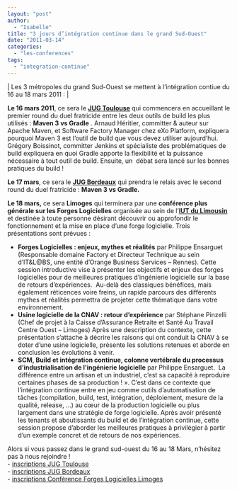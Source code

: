 ```yaml
---
layout: "post"
author: 
  - "Isabelle"
title: "3 jours d’intégration continue dans le grand Sud-Ouest"
date: "2011-03-14"
categories: 
  - "les-conferences"
tags: 
  - "integration-continue"
---
```


| Les 3 métropoles du grand Sud-Ouest se mettent à l’intégration contiue du 16 au 18 mars 2011 : |

**Le 16 mars 2011**, ce sera le [**JUG Toulouse**](http://www.jugtoulouse.org/) qui commencera en accueillant le premier round du duel fratricide entre les deux outils de build les plus utilisés : **Maven 3 vs Gradle** . Arnaud Héritier, committer & auteur sur Apache Maven, et Software Factory Manager chez eXo Platform, expliquera pourquoi Maven 3 est l’outil de build que vous devez utiliser aujourd’hui. Grégory Boissinot, committer Jenkins et spécialiste des problématiques de build expliquera en quoi Gradle apporte la flexibilité et la puissance nécessaire à tout outil de build. Ensuite, un  débat sera lancé sur les bonnes pratiques du build !

**Le 17 mars**, ce sera le [**JUG Bordeaux**](http://www.bordeauxjug.org/) qui prendra le relais avec le second round du duel fratricide : **Maven 3 vs Gradle.**

**Le 18 mars,** ce sera **Limoges** qui terminera par une **conférence plus générale sur les Forges Logicielles** organisée au sein de l’[**IUT du Limousin**](http://www.iut.unilim.fr/conferences-informatique/seminaires-a-venir.html) et destinée à toute personne désirant découvrir ou approfondir le fonctionnement et la mise en place d’une forge logicielle. Trois présentations sont prévues :

- **Forges Logicielles : enjeux, mythes et réalités** par Philippe Ensarguet (Responsable domaine Factory et Directeur Technique au sein d’IT&L@BS, une entité d’Orange Business Services – Rennes). Cette session introductive vise à présenter les objectifs et enjeux des forges logicielles pour de meilleures pratiques d’ingénierie logicielle sur la base de retours d’expériences.  Au-delà des classiques bénéfices, mais également réticences voire freins, un rapide parcours des différents mythes et réalités permettra de projeter cette thématique dans votre environnement.
- **Usine logicielle de la CNAV : retour d’expérience** par Stéphane Pinzelli (Chef de projet à la Caisse d’Assurance Retraite et Santé Au Travail Centre Ouest – Limoges) Après une description du contexte, cette présentation s’attache à décrire les raisons qui ont conduit la CNAV à se doter d’une usine logicielle, présente les solutions retenues et aborde en conclusion les évolutions à venir.
- **SCM, Build et intégration continue, colonne vertébrale du processus d’industrialisation de l’ingénierie logicielle** par Philippe Ensarguet.  La différence entre un artisan et un industriel, c’est sa capacité à reproduire certaines phases de sa production ! ». C’est dans ce contexte que l’intégration continue entre en jeu comme outils d’automatisation de tâches (compilation, build, test, intégration, déploiement, mesure de la qualité, release, …) au cœur de la production logicielle ou plus largement dans une stratégie de forge logicielle. Après avoir présenté les tenants et aboutissants du build et de l’intégration continue, cette session propose d’aborder les meilleures pratiques à privilégier à partir d’un exemple concret et de retours de nos expériences.

Alors si vous passez dans le grand sud-ouest du 16 au 18 Mars, n’hésitez pas à nous rejoindre !  
\- [inscriptions JUG Toulouse](http://jugevents.org/jugevents/event/35133)  
\- [inscriptions JUG Bordeaux](http://jugevents.org/jugevents/event/35251)  
\- [inscriptions Conférence Forges Logicielles Limoges](http://www.iut.unilim.fr/conferences-informatique/seminaires-a-venir.html)
